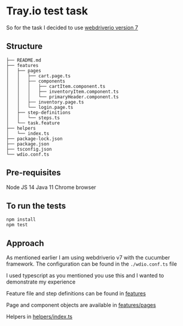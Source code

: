 # Tray.io test task

So for the task I decided to use [webdriverio version 7](https://webdriver.io/)

## Structure

```
├── README.md
├── features
│   ├── pages
│   │   ├── cart.page.ts
│   │   ├── components
│   │   │   ├── cartItem.component.ts
│   │   │   ├── inventoryItem.component.ts
│   │   │   └── primaryHeader.component.ts
│   │   ├── inventory.page.ts
│   │   └── login.page.ts
│   ├── step-definitions
│   │   └── steps.ts
│   └── task.feature
├── helpers
│   └── index.ts
├── package-lock.json
├── package.json
├── tsconfig.json
└── wdio.conf.ts
```

## Pre-requisites

Node JS 14
Java 11
Chrome browser

## To run the tests

```shell
npm install
npm test
```

## Approach

As mentioned earlier I am using webdriverio v7 with the cucumber framework. The configuration can be found in the `./wdio.conf.ts` file

I used typescript as you mentioned you use this and I wanted to demonstrate my experience

Feature file and step definitions can be found in [features](features)

Page and component objects are available in [features/pages](features/pages)

Helpers in [helpers/index.ts](helpers/index.ts)
